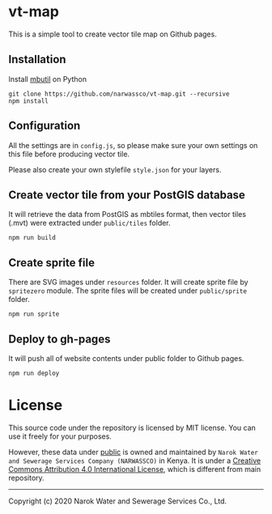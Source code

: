 # vt-map
This is a simple tool to create vector tile map on Github pages.

## Installation
Install [mbutil](https://github.com/mapbox/mbutil) on Python

```
git clone https://github.com/narwassco/vt-map.git --recursive
npm install
```

## Configuration
All the settings are in `config.js`, so please make sure your own settings on this file before producing vector tile.

Please also create your own stylefile `style.json` for your layers.

## Create vector tile from your PostGIS database
It will retrieve the data from PostGIS as mbtiles format, then vector tiles (.mvt) were extracted under `public/tiles` folder.
```
npm run build
```

## Create sprite file
There are SVG images under `resources` folder. It will create sprite file by `spritezero` module. The sprite files will be created under `public/sprite` folder.
```
npm run sprite
```

## Deploy to gh-pages
It will push all of website contents  under public folder to Github pages.
```
npm run deploy
```

# License

This source code under the repository is licensed by 
MIT license. You can use it freely for your purposes.

However, these data under [public](./public) is owned and maintained by `Narok Water and Sewerage Services Company (NARWASSCO)` in Kenya. It is under a [Creative Commons Attribution 4.0 International
License](http://creativecommons.org/licenses/by/4.0/), which is different from main repository. 

---
Copyright (c) 2020 Narok Water and Sewerage Services Co., Ltd.